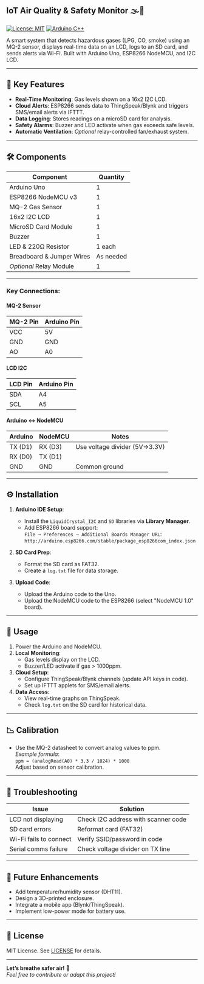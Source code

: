 ## IoT Air Quality & Safety Monitor 🌫️📡

[![License: MIT](https://img.shields.io/badge/License-MIT-yellow.svg?style=for-the-badge)](https://opensource.org/licenses/MIT)
[![Arduino C++](https://img.shields.io/badge/Arduino-C%2B%2B-00979D?style=for-the-badge&logo=arduino&logoColor=white)](https://www.arduino.cc/)



A smart system that detects hazardous gases (LPG, CO, smoke) using an MQ-2 sensor, displays real-time data on an LCD, logs to an SD card, and sends alerts via Wi-Fi. Built with Arduino Uno, ESP8266 NodeMCU, and I2C LCD.

---

## 📌 Key Features
- **Real-Time Monitoring**: Gas levels shown on a 16x2 I2C LCD.
- **Cloud Alerts**: ESP8266 sends data to ThingSpeak/Blynk and triggers SMS/email alerts via IFTTT.
- **Data Logging**: Stores readings on a microSD card for analysis.
- **Safety Alarms**: Buzzer and LED activate when gas exceeds safe levels.
- **Automatic Ventilation**: *Optional* relay-controlled fan/exhaust system.

---

## 🛠️ Components
| Component               | Quantity |
|-------------------------|----------|
| Arduino Uno             | 1        |
| ESP8266 NodeMCU v3      | 1        |
| MQ-2 Gas Sensor         | 1        |
| 16x2 I2C LCD            | 1        |
| MicroSD Card Module     | 1        |
| Buzzer                  | 1        |
| LED & 220Ω Resistor     | 1 each   |
| Breadboard & Jumper Wires | As needed |
| *Optional* Relay Module | 1        |

---

### Key Connections:
#### **MQ-2 Sensor**
| MQ-2 Pin | Arduino Pin |
|----------|-------------|
| VCC      | 5V          |
| GND      | GND         |
| AO       | A0          |

#### **LCD I2C**
| LCD Pin | Arduino Pin |
|---------|-------------|
| SDA     | A4          |
| SCL     | A5          |

#### **Arduino ↔ NodeMCU**
| Arduino | NodeMCU     | Notes                     |
|---------|-------------|---------------------------|
| TX (D1) | RX (D3)     | Use voltage divider (5V→3.3V) |
| RX (D0) | TX (D1)     |                           |
| GND     | GND         | Common ground             |

---

## ⚙️ Installation
1. **Arduino IDE Setup**:
   - Install the `LiquidCrystal_I2C` and `SD` libraries via **Library Manager**.
   - Add ESP8266 board support:  
     `File → Preferences → Additional Boards Manager URL`:  
     `http://arduino.esp8266.com/stable/package_esp8266com_index.json`

2. **SD Card Prep**:
   - Format the SD card as FAT32.
   - Create a `log.txt` file for data storage.

3. **Upload Code**:
   - Upload the Arduino code to the Uno.
   - Upload the NodeMCU code to the ESP8266 (select "NodeMCU 1.0" board).

---

## 🚀 Usage
1. Power the Arduino and NodeMCU.
2. **Local Monitoring**:
   - Gas levels display on the LCD.
   - Buzzer/LED activate if gas > 1000ppm.
3. **Cloud Setup**:
   - Configure ThingSpeak/Blynk channels (update API keys in code).
   - Set up IFTTT applets for SMS/email alerts.
4. **Data Access**:
   - View real-time graphs on ThingSpeak.
   - Check `log.txt` on the SD card for historical data.

---

## 📉 Calibration
- Use the MQ-2 datasheet to convert analog values to ppm.  
  *Example formula*:  
  `ppm = (analogRead(A0) * 3.3 / 1024) * 1000`  
  Adjust based on sensor calibration.

---

## 🔧 Troubleshooting
| Issue                  | Solution                          |
|------------------------|-----------------------------------|
| LCD not displaying     | Check I2C address with scanner code |
| SD card errors         | Reformat card (FAT32)             |
| Wi-Fi fails to connect | Verify SSID/password in code      |
| Serial comms failure   | Check voltage divider on TX line  |

---

## 🌟 Future Enhancements
- Add temperature/humidity sensor (DHT11).
- Design a 3D-printed enclosure.
- Integrate a mobile app (Blynk/ThingSpeak).
- Implement low-power mode for battery use.

---

## 📜 License
MIT License. See [LICENSE](LICENSE) for details.

---

**Let’s breathe safer air!** 🍃  
*Feel free to contribute or adapt this project!*
